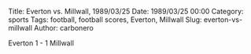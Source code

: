 Title: Everton vs. Millwall, 1989/03/25
Date: 1989/03/25 00:00
Category: sports
Tags: football, football scores, Everton, Millwall
Slug: everton-vs-millwall
Author: carbonero


Everton 1 - 1 Millwall
